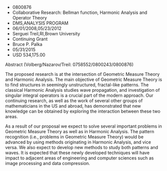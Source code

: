 
* 0800876
* Collaborative Research: Bellman function, Harmonic Analysis and Operator Theory
* DMS,ANALYSIS PROGRAM
* 06/01/2008,05/23/2012
* Serguei Treil,RI,Brown University
* Continuing Grant
* Bruce P. Palka
* 05/31/2015
* USD 534,175.00

Abstract (Volberg/Nazarov/Treil: 0758552/0800243/0800876)

The proposed research is at the intersection of Geometric Measure Theory and
Harmonic Analysis. The main objective of Geometric Measure Theory is to find
structures in seemingly unstructured, fractal-like patterns. The classical
Harmonic Analysis studies wave propagation, and investigation of singular
integral operators is a crucial part of the modern approach. Our continuing
research, as well as the work of several other groups of mathematicians in the
US and abroad, has demonstrated that new knowledge can be obtained by exploring
the interaction between these two areas.

As a result of our proposal we expect to solve several important problems in
Geometric Measure Theory as well as in Harmonic Analysis. The pattern
recognition (i.e., problems in Geometric Measure Theory) would be advanced by
using methods originating in Harmonic Analysis, and vice versa. We also expect
to develop new methods to study both patterns and waves. It is expected that
these newly developed techniques will have impact to adjacent areas of
engineering and computer sciences such as image processing and data compression.
